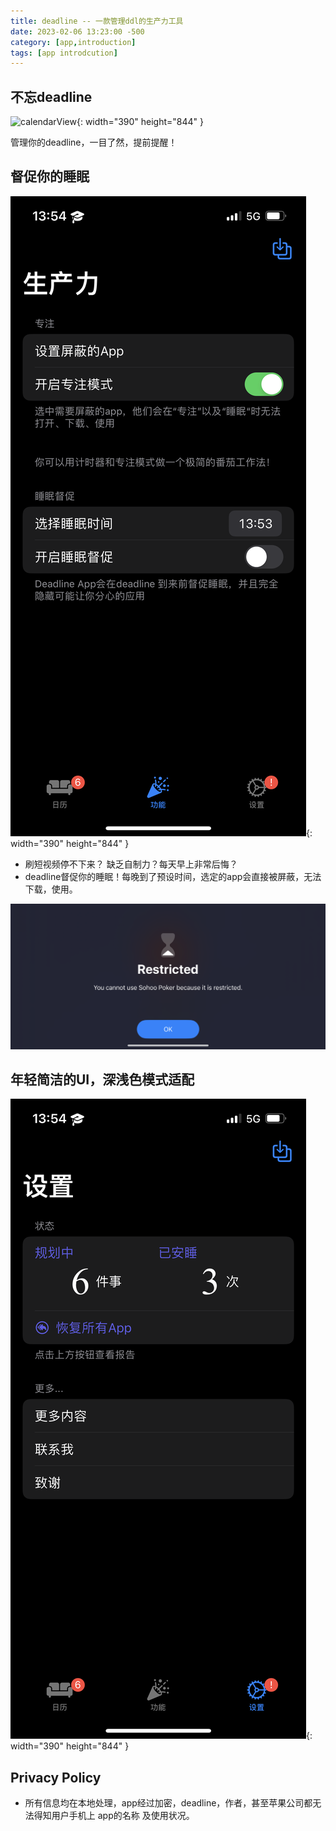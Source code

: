 ```yaml
---
title: deadline -- 一款管理ddl的生产力工具
date: 2023-02-06 13:23:00 -500
category: [app,introduction]
tags: [app introdcution]
---
```


## 不忘deadline

![calendarView](/image/content_view.PNG){: width="390" height="844" }

管理你的deadline，一目了然，提前提醒！

## 督促你的睡眠

![sleep_mode](/image/sleep_mode.PNG){: width="390" height="844" }

- 刷短视频停不下来？ 缺乏自制力？每天早上非常后悔？
- deadline督促你的睡眠！每晚到了预设时间，选定的app会直接被屏蔽，无法下载，使用。

![sheild_effect](/image/sheild_effect.PNG)

## 年轻简洁的UI，深浅色模式适配

![setting](/image/deadline_setting.PNG){: width="390" height="844" }

## Privacy Policy

- 所有信息均在本地处理，app经过加密，deadline，作者，甚至苹果公司都无法得知用户手机上 app的名称 及使用状况。
